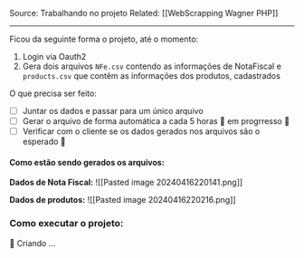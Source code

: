 Source: Trabalhando no projeto
Related: [[WebScrapping Wagner PHP]]

---

Ficou da seguinte forma o projeto, até o momento:
1. Login via Oauth2
2. Gera dois arquivos `NFe.csv` contendo as informações de NotaFiscal e `products.csv` que contêm as informações dos produtos, cadastrados

O que precisa ser feito:
- [ ] Juntar os dados e passar para um único arquivo
- [ ] Gerar o arquivo de forma automática a cada 5 horas 🚧 em progrresso 🚧
- [ ] Verificar com o cliente se os dados gerados nos arquivos são o esperado 🤔

#### Como estão sendo gerados os arquivos:

**Dados de Nota Fiscal:**
![[Pasted image 20240416220141.png]]

**Dados de produtos:**
![[Pasted image 20240416220216.png]]

### Como executar o projeto:

🚀 Criando ...